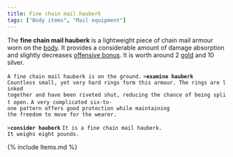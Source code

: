 ```yaml
---
title: Fine chain mail hauberk
tags: ["Body items", "Mail equipment"]
---
```

The **fine chain mail hauberk** is a lightweight piece of chain mail
armour worn on the [body](body "wikilink"). It provides a considerable
amount of damage absorption and slightly decreases [offensive
bonus](offensive_bonus "wikilink"). It is worth around 2
[gold](gold "wikilink") and 10 silver.

`A fine chain mail hauberk is on the ground.`
`>`**`examine hauberk`**
`Countless small, yet very hard rings form this armour. The rings are linked`
`together and have been riveted shut, reducing the chance of being split open.`
`A very complicated six-to-one pattern offers good protection while maintaining`
`the freedom to move for the wearer.`

`>`**`consider hauberk`**
`It is a fine chain mail hauberk.`
`It weighs eight pounds.`

{% include Items.md %}
 